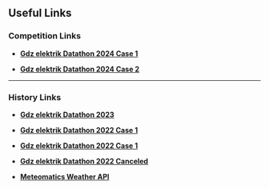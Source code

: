 ## Useful Links

### Competition Links

- **[Gdz elektrik Datathon 2024 Case 1](https://www.kaggle.com/competitions/gdz-elektrik-datathon/)**

- **[Gdz elektrik Datathon 2024 Case 2](https://www.kaggle.com/competitions/gdz-elektrik-datathon-2024)**

------


### History Links 

- **[Gdz elektrik Datathon 2023](https://www.kaggle.com/competitions/gdz-elektrik-datathon-2023)**

- **[Gdz elektrik Datathon 2022 Case 1](https://www.kaggle.com/competitions/2022gdz22-datathon-case-1/overview)**

- **[Gdz elektrik Datathon 2022 Case 1](https://www.kaggle.com/competitions/gdz22-datathon-case-2-v3)**

- **[Gdz elektrik Datathon 2022 Canceled](https://www.kaggle.com/competitions/2022gdz22-datathon-case-2/overview)**

- **[Meteomatics Weather API](https://doc.eos.com/docs/weather/meteomatics-weather/#-precipitation-parameters)**

